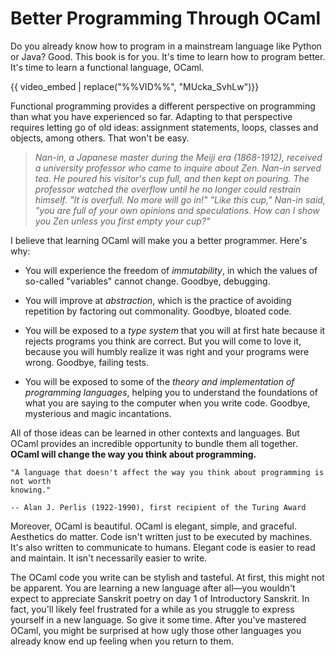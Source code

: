 # Better Programming Through OCaml

Do you already know how to program in a mainstream language like Python or Java?
Good. This book is for you. It's time to learn how to program better. It's time
to learn a functional language, OCaml.

{{ video_embed | replace("%%VID%%", "MUcka_SvhLw")}}

Functional programming provides a different perspective on programming than what
you have experienced so far. Adapting to that perspective requires letting go
of old ideas: assignment statements, loops, classes and objects, among others.
That won't be easy.

> <i>Nan-in, a Japanese master during the Meiji era (1868-1912), received a
> university professor who came to inquire about Zen. Nan-in served tea. He
> poured his visitor's cup full, and then kept on pouring. The professor watched
> the overflow until he no longer could restrain himself. "It is overfull. No
> more will go in!" "Like this cup," Nan-in said, "you are full of your own
> opinions and speculations. How can I show you Zen unless you first empty your
> cup?"</i>

I believe that learning OCaml will make you a better programmer. Here's why:

- You will experience the freedom of *immutability*, in which the values of
  so-called "variables" cannot change. Goodbye, debugging.

- You will improve at *abstraction*, which is the practice of avoiding
  repetition by factoring out commonality. Goodbye, bloated code.

- You will be exposed to a *type system* that you will at first hate because it
  rejects programs you think are correct. But you will come to love it, because
  you will humbly realize it was right and your programs were wrong. Goodbye,
  failing tests.

- You will be exposed to some of the *theory and implementation of programming
  languages*, helping you to understand the foundations of what you are saying
  to the computer when you write code. Goodbye, mysterious and magic
  incantations.

All of those ideas can be learned in other contexts and languages. But OCaml
provides an incredible opportunity to bundle them all together. **OCaml will
change the way you think about programming.**

```{epigraph}
"A language that doesn't affect the way you think about programming is not worth
knowing."

-- Alan J. Perlis (1922-1990), first recipient of the Turing Award
```

Moreover, OCaml is beautiful. OCaml is elegant, simple, and graceful. Aesthetics
do matter. Code isn't written just to be executed by machines. It's also written
to communicate to humans. Elegant code is easier to read and maintain. It isn't
necessarily easier to write.

The OCaml code you write can be stylish and tasteful. At first, this might not
be apparent. You are learning a new language after all&mdash;you wouldn't expect
to appreciate Sanskrit poetry on day 1 of Introductory Sanskrit. In fact, you'll
likely feel frustrated for a while as you struggle to express yourself in a new
language. So give it some time. After you've mastered OCaml, you might be
surprised at how ugly those other languages you already know end up feeling when
you return to them.
